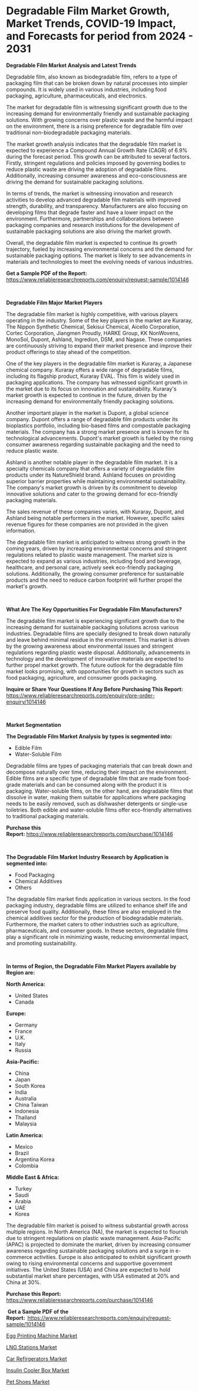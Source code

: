 <p><h1>Degradable Film Market Growth, Market Trends, COVID-19 Impact, and Forecasts for period from 2024 - 2031</h1></p><p><strong>Degradable Film Market Analysis and Latest Trends</strong></p>
<p><p>Degradable film, also known as biodegradable film, refers to a type of packaging film that can be broken down by natural processes into simpler compounds. It is widely used in various industries, including food packaging, agriculture, pharmaceuticals, and electronics.</p><p>The market for degradable film is witnessing significant growth due to the increasing demand for environmentally friendly and sustainable packaging solutions. With growing concerns over plastic waste and the harmful impact on the environment, there is a rising preference for degradable film over traditional non-biodegradable packaging materials.</p><p>The market growth analysis indicates that the degradable film market is expected to experience a Compound Annual Growth Rate (CAGR) of 6.9% during the forecast period. This growth can be attributed to several factors. Firstly, stringent regulations and policies imposed by governing bodies to reduce plastic waste are driving the adoption of degradable films. Additionally, increasing consumer awareness and eco-consciousness are driving the demand for sustainable packaging solutions.</p><p>In terms of trends, the market is witnessing innovation and research activities to develop advanced degradable film materials with improved strength, durability, and transparency. Manufacturers are also focusing on developing films that degrade faster and have a lower impact on the environment. Furthermore, partnerships and collaborations between packaging companies and research institutions for the development of sustainable packaging solutions are also driving the market growth.</p><p>Overall, the degradable film market is expected to continue its growth trajectory, fueled by increasing environmental concerns and the demand for sustainable packaging options. The market is likely to see advancements in materials and technologies to meet the evolving needs of various industries.</p></p>
<p><strong>Get a Sample PDF of the Report:&nbsp;</strong> <a href="https://www.reliableresearchreports.com/enquiry/request-sample/1014146">https://www.reliableresearchreports.com/enquiry/request-sample/1014146</a></p>
<p>&nbsp;</p>
<p><strong>Degradable Film Major Market Players</strong></p>
<p><p>The degradable film market is highly competitive, with various players operating in the industry. Some of the key players in the market are Kuraray, The Nippon Synthetic Chemical, Sekisui Chemical, Aicello Corporation, Cortec Corporation, Jiangmen Proudly, HARKE Group, KK NonWovens, MonoSol, Dupont, Ashland, Ingredion, DSM, and Nagase. These companies are continuously striving to expand their market presence and improve their product offerings to stay ahead of the competition.</p><p>One of the key players in the degradable film market is Kuraray, a Japanese chemical company. Kuraray offers a wide range of degradable films, including its flagship product, Kuraray EVAL. This film is widely used in packaging applications. The company has witnessed significant growth in the market due to its focus on innovation and sustainability. Kuraray's market growth is expected to continue in the future, driven by the increasing demand for environmentally friendly packaging solutions.</p><p>Another important player in the market is Dupont, a global science company. Dupont offers a range of degradable film products under its bioplastics portfolio, including bio-based films and compostable packaging materials. The company has a strong market presence and is known for its technological advancements. Dupont's market growth is fueled by the rising consumer awareness regarding sustainable packaging and the need to reduce plastic waste.</p><p>Ashland is another notable player in the degradable film market. It is a specialty chemicals company that offers a variety of degradable film products under its NatureShield brand. Ashland focuses on providing superior barrier properties while maintaining environmental sustainability. The company's market growth is driven by its commitment to develop innovative solutions and cater to the growing demand for eco-friendly packaging materials.</p><p>The sales revenue of these companies varies, with Kuraray, Dupont, and Ashland being notable performers in the market. However, specific sales revenue figures for these companies are not provided in the given information.</p><p>The degradable film market is anticipated to witness strong growth in the coming years, driven by increasing environmental concerns and stringent regulations related to plastic waste management. The market size is expected to expand as various industries, including food and beverage, healthcare, and personal care, actively seek eco-friendly packaging solutions. Additionally, the growing consumer preference for sustainable products and the need to reduce carbon footprint will further propel the market's growth.</p></p>
<p>&nbsp;</p>
<p><strong>What Are The Key Opportunities For Degradable Film Manufacturers?</strong></p>
<p><p>The degradable film market is experiencing significant growth due to the increasing demand for sustainable packaging solutions across various industries. Degradable films are specially designed to break down naturally and leave behind minimal residue in the environment. This market is driven by the growing awareness about environmental issues and stringent regulations regarding plastic waste disposal. Additionally, advancements in technology and the development of innovative materials are expected to further propel market growth. The future outlook for the degradable film market looks promising, with opportunities for growth in sectors such as food packaging, agriculture, and consumer goods packaging.</p></p>
<p><strong>Inquire or Share Your Questions If Any Before Purchasing This Report:</strong> <a href="https://www.reliableresearchreports.com/enquiry/pre-order-enquiry/1014146">https://www.reliableresearchreports.com/enquiry/pre-order-enquiry/1014146</a></p>
<p>&nbsp;</p>
<p><strong>Market Segmentation</strong></p>
<p><strong>The Degradable Film Market Analysis by types is segmented into:</strong></p>
<p><ul><li>Edible Film</li><li>Water-Soluble Film</li></ul></p>
<p><p>Degradable films are types of packaging materials that can break down and decompose naturally over time, reducing their impact on the environment. Edible films are a specific type of degradable film that are made from food-grade materials and can be consumed along with the product it is packaging. Water-soluble films, on the other hand, are degradable films that dissolve in water, making them suitable for applications where packaging needs to be easily removed, such as dishwasher detergents or single-use toiletries. Both edible and water-soluble films offer eco-friendly alternatives to traditional packaging materials.</p></p>
<p><strong>Purchase this Report:&nbsp;</strong><a href="https://www.reliableresearchreports.com/purchase/1014146">https://www.reliableresearchreports.com/purchase/1014146</a></p>
<p>&nbsp;</p>
<p><strong>The Degradable Film Market Industry Research by Application is segmented into:</strong></p>
<p><ul><li>Food Packaging</li><li>Chemical Additives</li><li>Others</li></ul></p>
<p><p>The degradable film market finds application in various sectors. In the food packaging industry, degradable films are utilized to enhance shelf life and preserve food quality. Additionally, these films are also employed in the chemical additives sector for the production of biodegradable materials. Furthermore, the market caters to other industries such as agriculture, pharmaceuticals, and consumer goods. In these sectors, degradable films play a significant role in minimizing waste, reducing environmental impact, and promoting sustainability.</p></p>
<p>&nbsp;</p>
<p><strong>In terms of Region, the Degradable Film Market Players available by Region are:</strong></p>
<p>
    <p> <strong> North America: </strong>
        <ul>
            <li>United States</li>
            <li>Canada</li>
        </ul>
        </p> 
    <p> <strong> Europe: </strong>
        <ul>
            <li>Germany</li>
            <li>France</li>
            <li>U.K.</li>
            <li>Italy</li>
            <li>Russia</li>
        </ul>
        </p> 
    <p> <strong> Asia-Pacific: </strong>
        <ul>
            <li>China</li>
            <li>Japan</li>
            <li>South Korea</li>
            <li>India</li>
            <li>Australia</li>
            <li>China Taiwan</li>
            <li>Indonesia</li>
            <li>Thailand</li>
            <li>Malaysia</li>
        </ul>
        </p> 
    <p> <strong> Latin America: </strong>
        <ul>
            <li>Mexico</li>
            <li>Brazil</li>
            <li>Argentina Korea</li>
            <li>Colombia</li>
        </ul>
        </p> 
    <p> <strong> Middle East & Africa: </strong>
        <ul>
            <li>Turkey</li>
            <li>Saudi</li>
            <li>Arabia</li>
            <li>UAE</li>
            <li>Korea</li>
        </ul>
    </p>
    </p>
<p><p>The degradable film market is poised to witness substantial growth across multiple regions. In North America (NA), the market is expected to flourish due to stringent regulations on plastic waste management. Asia-Pacific (APAC) is projected to dominate the market, driven by increasing consumer awareness regarding sustainable packaging solutions and a surge in e-commerce activities. Europe is also anticipated to exhibit significant growth owing to rising environmental concerns and supportive government initiatives. The United States (USA) and China are expected to hold substantial market share percentages, with USA estimated at 20% and China at 30%.</p></p>
<p><strong>Purchase this Report: </strong><a href="https://www.reliableresearchreports.com/purchase/1014146">https://www.reliableresearchreports.com/purchase/1014146</a></p>
<p>&nbsp;<strong>Get a Sample PDF of the Report:&nbsp;&nbsp;</strong><a href="https://www.reliableresearchreports.com/enquiry/request-sample/1014146">https://www.reliableresearchreports.com/enquiry/request-sample/1014146</a></p>
<p><strong></strong></p>
<p><p><a href="https://www.linkedin.com/pulse/egg-printing-machine-market-provides-detailed-segmentation-ipqre?trackingId=Ta3hYubMRgq%2F5UMM0ETwZw%3D%3D">Egg Printing Machine Market</a></p><p><a href="https://github.com/indrystar/Market-Research-Report-List-1/blob/main/lng-stations-market.md">LNG Stations Market</a></p><p><a href="https://www.linkedin.com/pulse/car-refirgerators-market-research-report-provides-critical-3lloe?trackingId=FqGcdNmSTsOwydyIAjkPIg%3D%3D">Car Refirgerators Market</a></p><p><a href="https://www.linkedin.com/pulse/insulin-cooler-box-market-provides-comprehensive-analysis-v12se?trackingId=yVzVIgPoQ0u9crGEePxYTA%3D%3D">Insulin Cooler Box Market</a></p><p><a href="https://github.com/elizabethdagraca/Market-Research-Report-List-1/blob/main/pet-shoes-market.md">Pet Shoes Market</a></p></p>